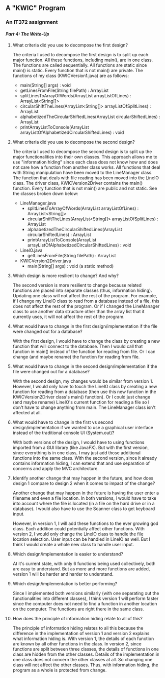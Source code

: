 ## A "KWIC" Program
### An IT372 assignment

#### _Part 4: The Write-Up_

1. What criteria did you use to decompose the first design?
   
    The criteria I used to decompose the first design is to split up each major
    function. All these functions, including main(), are in one class. The functions
    are called sequentially. All functions are static since main() is static. Every 
    function that is not main() are private. The functions of my class (KWICVersion1.java) are as follows:
    * main(String[] args) : void
    * getLinesFromFile(String filePath) : ArrayList<String> 
    * splitLinesToArrayOfWords(ArrayList<String> arrayListOfLines) : ArrayList<String[]> 
    * circularShiftTheLines(ArrayList<String[]> arrayListOfSplitLines) : ArrayList<String> 
    * alphabetizedTheCircularShiftedLines(ArrayList<String> circularShiftedLines) : ArrayList<String> 
    * printArrayListToConsole(ArrayList<String> arrayListOfAlphabetizedCircularShiftedLines) : void 
    

2. What criteria did you use to decompose the second design?

    The criteria I used to decompose the second design is to split up the major functionalities 
    into their own classes. This approach allows me to use "information hiding" since each class does
    not know how and does not care how a function from another class works.
    All functions that deal with String manipulation have been moved to the
    LineManager class. The function that deals with file reading has been moved into the LineIO class.
    The driver class, KWICVersion2Driver contains the main() function. Every function that is not
    main() are public and not static. See the classes broken down below:
    * LineManager.java
        * splitLinesToArrayOfWords(ArrayList<String> arrayListOfLines) : ArrayList<String[]> 
        * circularShiftTheLines(ArrayList<String[]> arrayListOfSplitLines) : ArrayList<String> 
        * alphabetizedTheCircularShiftedLines(ArrayList<String> circularShiftedLines) : ArrayList<String> 
        * printArrayListToConsole(ArrayList<String> arrayListOfAlphabetizedCircularShiftedLines) : void 
    * LineIO.java
        * getLinesFromFile(String filePath) : ArrayList<String> 
    * KWICVersion2Driver.java
        * main(String[] args) : void  (a static method)
            

3. Which design is more resilient to change? And why?

    The second version is more resilient to change because related functions are placed into separate
    classes (thus, information hiding). Updating one class will not affect the rest of the program. 
    For example, if I change my LineIO class to read from a database instead of a file, this does not 
    affect the rest of the program. Or if I changed the LineManager class to use another data structure 
    other than the array list that it currently uses, it will not affect the rest of the program.
    

4. What would have to change in the first design/implementation 
if the file were changed out for a database?

    With the first design, I would have to change the class by creating a new function that will connect to 
    the database. Then I would call that function in main() instead of the function for reading from file. Or
    I can change (and maybe rename) the function for reading from file.

5. What would have to change in the second design/implementation 
if the file were changed out for a database?

    With the second design, my changes would be similar from version 1. However, I would only have to touch
    the LineIO class by creating a new function for reading from a database (then use this new function in the 
    KWICVersion2Driver class's main() function). Or I could just change (and maybe rename) LineIO's current 
    function for reading a file so I don't have to change anything from main. The LineManager class isn't
    affected at all.

6. What would have to change in the first vs second design/implementation 
if we wanted to use a graphical user interface instead of the traditional 
console UI (System.out)?

    With both versions of the design, I would have to using functions imported from a GUI library (like
    JavaFX). But with the first version, since everything is in one class, I may just add those additional
    functions into the same class. With the second version, since it already contains information hiding, I 
    can extend that and use separation of concerns and apply the MVC architecture.

7. Identify another change that may happen in the future, and how does 
design 1 compare to design 2 when it comes to impact of the change?
    
    Another change that may happen in the future is having the user enter a filename and even a file location.
    In both versions, I would have to take into account where the file is located (in a file on the hard drive or 
    in a database). I would also have to use the Scanner class to get keyboard input.
    
    However, in version 1, I will add these functions to the ever growing god class. Each addition could potentially
    affect other functions. With version 2, I would only change the LineIO class to handle the file location 
    selection. User input can be handled in LineIO as well. But I think I would create a whole new class to handle
    user input.

8. Which design/implementation is easier to understand?

    At it's current state, with only 6 functions being used collectively, both are easy to understand. But as more
    and more functions are added, version 1 will be harder and harder to understand.

9. Which design/implementation is better performing?

    Since I implemented both versions similarly (with one separating out the functionalities into different classes), 
    I think version 1 will perform faster since the computer does not need to find a function in another location on 
    the computer. The functions are right there in the same class. 

10. How does the principle of information hiding relate to all of this?

    The principle of information hiding relates to all this because the difference in the implementation of version 1
    and version 2 explains what information hiding is. With version 1, the details of each function are known by all 
    other functions in the class. In version 2, since functions are split between three classes, the details of 
    functions in one class are hidden from the other classes. Details of the implementation in one class does not concern
    the other classes at all. So changing one class will not affect the other classes. Thus, with information
    hiding, the program as a whole is protected from change.
